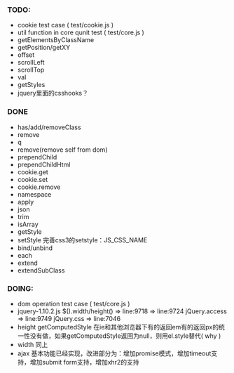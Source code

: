 ### TODO: 
* cookie test case ( test/cookie.js )
* util function in core qunit test ( test/core.js )
* getElementsByClassName
* getPosition/getXY
* offset
* scrollLeft
* scrollTop
* val
* getStyles
* jquery里面的csshooks？

### DONE
- has/add/removeClass
- remove 
- q
- remove(remove self from dom)
- prependChild
- prependChildHtml
- cookie.get
- cookie.set
- cookie.remove
- namespace
- apply
- json
- trim
- isArray
- getStyle
- setStyle 完善css3的setstyle：JS_CSS_NAME
- bind/unbind
- each
- extend
- extendSubClass


### DOING:
+ dom operation test case ( test/core.js )
+ jquery-1.10.2.js $().width/height() =&gt; line:9718 =&gt; line:9724 jQuery.access =&gt; line:9749 jQuery.css =&gt; line:7046
+ height getComputedStyle 在ie和其他浏览器下有的返回em有的返回px的统一性没有做，如果getComputedStyle返回为null，则用el.style替代( why )
+ width 同上
+ ajax 基本功能已经实现，改进部分为：增加promise模式，增加timeout支持，增加submit form支持，增加xhr2的支持
